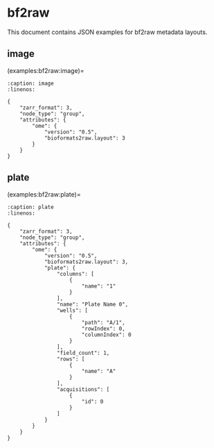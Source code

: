 # bf2raw



This document contains JSON examples for bf2raw metadata layouts.


## image
(examples:bf2raw:image)=

```{code-block} json
:caption: image
:linenos:

{
    "zarr_format": 3,
    "node_type": "group",
    "attributes": {
        "ome": {
            "version": "0.5",
            "bioformats2raw.layout": 3
        }
    }
}
```

## plate
(examples:bf2raw:plate)=

```{code-block} json
:caption: plate
:linenos:

{
    "zarr_format": 3,
    "node_type": "group",
    "attributes": {
        "ome": {
            "version": "0.5",
            "bioformats2raw.layout": 3,
            "plate": {
                "columns": [
                    {
                        "name": "1"
                    }
                ],
                "name": "Plate Name 0",
                "wells": [
                    {
                        "path": "A/1",
                        "rowIndex": 0,
                        "columnIndex": 0
                    }
                ],
                "field_count": 1,
                "rows": [
                    {
                        "name": "A"
                    }
                ],
                "acquisitions": [
                    {
                        "id": 0
                    }
                ]
            }
        }
    }
}
```
